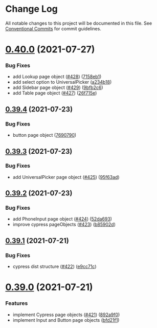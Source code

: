 # Change Log

All notable changes to this project will be documented in this file.
See [Conventional Commits](https://conventionalcommits.org) for commit guidelines.

# [0.40.0](https://github.com/nexxtway/rainbow-modules/compare/v0.39.4...v0.40.0) (2021-07-27)

### Bug Fixes

-   add Lookup page object ([#428](https://github.com/nexxtway/rainbow-modules/issues/428)) ([7158eb1](https://github.com/nexxtway/rainbow-modules/commit/7158eb14e9fd7e97b22581e942211cb3a400bf68))
-   add select option to UniversalPicker ([a234b18](https://github.com/nexxtway/rainbow-modules/commit/a234b18c7d94dbff1ee7156e16ce9ce110e6556e))
-   add Sidebar page object ([#429](https://github.com/nexxtway/rainbow-modules/issues/429)) ([9bfb2c6](https://github.com/nexxtway/rainbow-modules/commit/9bfb2c662be50f8af521d5e320fe5f8b5aa0aa49))
-   add Table page object ([#427](https://github.com/nexxtway/rainbow-modules/issues/427)) ([26f715e](https://github.com/nexxtway/rainbow-modules/commit/26f715e1c77b9f42211f7562a289045f1ed9addc))

## [0.39.4](https://github.com/nexxtway/rainbow-modules/compare/v0.39.3...v0.39.4) (2021-07-23)

### Bug Fixes

-   button page object ([7690790](https://github.com/nexxtway/rainbow-modules/commit/76907902cb36e0c863a7d9f8859b601c028d693b))

## [0.39.3](https://github.com/nexxtway/rainbow-modules/compare/v0.39.2...v0.39.3) (2021-07-23)

### Bug Fixes

-   add UniversalPicker page object ([#425](https://github.com/nexxtway/rainbow-modules/issues/425)) ([95f63ad](https://github.com/nexxtway/rainbow-modules/commit/95f63ad578271f63469da43fc65fb258066cdadf))

## [0.39.2](https://github.com/nexxtway/rainbow-modules/compare/v0.39.1...v0.39.2) (2021-07-23)

### Bug Fixes

-   add PhoneInput page object ([#424](https://github.com/nexxtway/rainbow-modules/issues/424)) ([52da693](https://github.com/nexxtway/rainbow-modules/commit/52da6936cb9de11eb618840cf1b40aa331f90d3e))
-   improve cypress pageObjects ([#423](https://github.com/nexxtway/rainbow-modules/issues/423)) ([b85902d](https://github.com/nexxtway/rainbow-modules/commit/b85902d55bd268863207988ad1a5c61717658dd3))

## [0.39.1](https://github.com/nexxtway/rainbow-modules/compare/v0.39.0...v0.39.1) (2021-07-21)

### Bug Fixes

-   cypress dist structure ([#422](https://github.com/nexxtway/rainbow-modules/issues/422)) ([e9cc71c](https://github.com/nexxtway/rainbow-modules/commit/e9cc71c50f3ce9820bd5e58a8e5977f2938f9d61))

# [0.39.0](https://github.com/nexxtway/rainbow-modules/compare/v0.38.0...v0.39.0) (2021-07-21)

### Features

-   implement Cypress page objects ([#421](https://github.com/nexxtway/rainbow-modules/issues/421)) ([892a9f0](https://github.com/nexxtway/rainbow-modules/commit/892a9f0ac63f98d76b93301134132695ee37de16))
-   implement Input and Button page objects ([bfd21f1](https://github.com/nexxtway/rainbow-modules/commit/bfd21f1a6aa4c7e9caea47f1adeb4f3a9f22f497))
